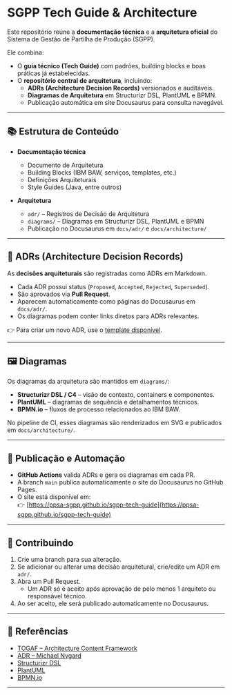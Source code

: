 # SGPP Tech Guide & Architecture

Este repositório reúne a **documentação técnica** e a **arquitetura oficial** do Sistema de Gestão de Partilha de Produção (SGPP).

Ele combina:
- O **guia técnico (Tech Guide)** com padrões, building blocks e boas práticas já estabelecidas.
- O **repositório central de arquitetura**, incluindo:
  - **ADRs (Architecture Decision Records)** versionados e auditáveis.
  - **Diagramas de Arquitetura** em Structurizr DSL, PlantUML e BPMN.
  - Publicação automática em site Docusaurus para consulta navegável.

---

## 📚 Estrutura de Conteúdo

- **Documentação técnica**  
  - Documento de Arquitetura  
  - Building Blocks (IBM BAW, serviços, templates, etc.)  
  - Definições Arquiteturais  
  - Style Guides (Java, entre outros)

- **Arquitetura**  
  - `adr/` – Registros de Decisão de Arquitetura  
  - `diagrams/` – Diagramas em Structurizr DSL, PlantUML e BPMN  
  - Publicação no Docusaurus em `docs/adr/` e `docs/architecture/`

---

## 🧭 ADRs (Architecture Decision Records)

As **decisões arquiteturais** são registradas como ADRs em Markdown.

- Cada ADR possui status (`Proposed`, `Accepted`, `Rejected`, `Superseded`).
- São aprovados via **Pull Request**.
- Aparecem automaticamente como páginas do Docusaurus em `docs/adr/`.
- Os diagramas podem conter links diretos para ADRs relevantes.

👉 Para criar um novo ADR, use o [template disponível](adr/0000-template.md).

---

## 🖼️ Diagramas

Os diagramas da arquitetura são mantidos em `diagrams/`:

- **Structurizr DSL / C4** – visão de contexto, containers e componentes.  
- **PlantUML** – diagramas de sequência e detalhamentos técnicos.  
- **BPMN.io** – fluxos de processo relacionados ao IBM BAW.  

No pipeline de CI, esses diagramas são renderizados em SVG e publicados em `docs/architecture/`.

---

## 🚀 Publicação e Automação

- **GitHub Actions** valida ADRs e gera os diagramas em cada PR.
- A branch `main` publica automaticamente o site do Docusaurus no GitHub Pages.  
- O site está disponível em:  
  👉 [https://ppsa-sgpp.github.io/sgpp-tech-guide](https://ppsa-sgpp.github.io/sgpp-tech-guide)

---

## 🤝 Contribuindo

1. Crie uma branch para sua alteração.  
2. Se adicionar ou alterar uma decisão arquitetural, crie/edite um ADR em `adr/`.  
3. Abra um Pull Request.  
   - Um ADR só é aceito após aprovação de pelo menos 1 arquiteto ou responsável técnico.  
4. Ao ser aceito, ele será publicado automaticamente no Docusaurus.

---

## 📖 Referências

- [TOGAF – Architecture Content Framework](https://pubs.opengroup.org/architecture/togaf9-doc/arch/chap31.html)  
- [ADR – Michael Nygard](https://cognitect.com/blog/2011/11/15/documenting-architecture-decisions.html)  
- [Structurizr DSL](https://structurizr.com/dsl)  
- [PlantUML](https://plantuml.com/)  
- [BPMN.io](https://bpmn.io/)  

---
